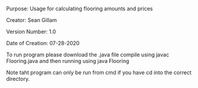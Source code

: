 Purpose: Usage for calculating flooring amounts and prices

Creator: Sean Gillam

Version Number: 1.0

Date of Creation: 07-28-2020

To run program please download the .java file compile using javac Flooring.java
and then running using java Flooring

Note taht program can only be run from cmd if you have cd into the correct
directory.
